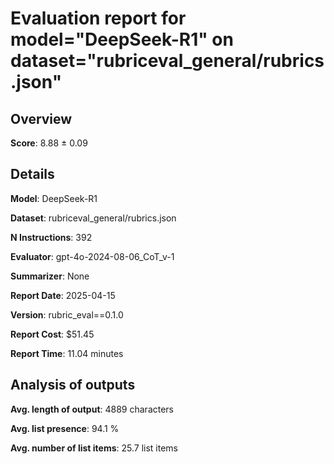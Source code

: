 # Evaluation report for model="DeepSeek-R1" on dataset="rubriceval_general/rubrics.json"

## Overview
**Score**: 8.88 ± 0.09

## Details
**Model**: DeepSeek-R1

**Dataset**: rubriceval_general/rubrics.json

**N Instructions**: 392

**Evaluator**: gpt-4o-2024-08-06_CoT_v-1

**Summarizer**: None

**Report Date**: 2025-04-15

**Version**: rubric_eval==0.1.0

**Report Cost**: $51.45

**Report Time**: 11.04 minutes

## Analysis of outputs
**Avg. length of output**: 4889 characters

**Avg. list presence**: 94.1 %

**Avg. number of list items**: 25.7 list items


